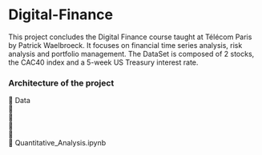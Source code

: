 # Digital-Finance
This project concludes the Digital Finance course taught at Télécom Paris by Patrick Waelbroeck. It focuses on financial time series analysis, risk analysis and portfolio management. The DataSet is composed of 2 stocks, the CAC40 index and a 5-week US Treasury interest rate.

### Architecture of the project 
:file_folder: Data <br>
      :minidisc:<br>
      :minidisc:<br>
      :minidisc:<br>
      :minidisc:<br>
:ledger: Quantitative_Analysis.ipynb<br>
